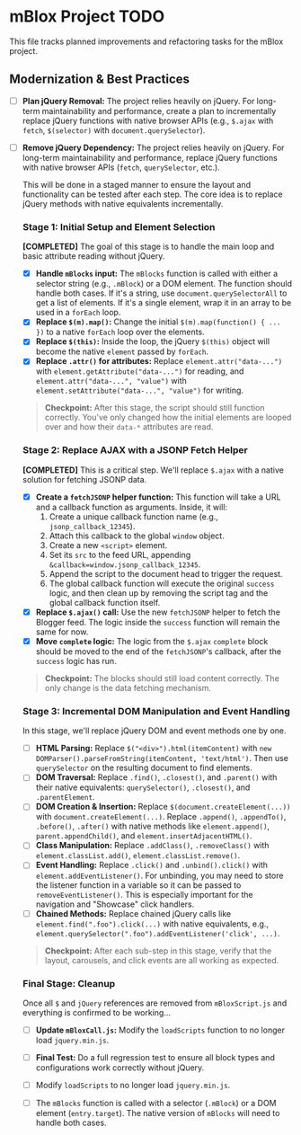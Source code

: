 # mBlox Project TODO

This file tracks planned improvements and refactoring tasks for the mBlox project.

## Modernization & Best Practices

- [ ] **Plan jQuery Removal:** The project relies heavily on jQuery. For long-term maintainability and performance, create a plan to incrementally replace jQuery functions with native browser APIs (e.g., `$.ajax` with `fetch`, `$(selector)` with `document.querySelector`).

- [ ] **Remove jQuery Dependency:** The project relies heavily on jQuery. For long-term maintainability and performance, replace jQuery functions with native browser APIs (`fetch`, `querySelector`, etc.).

    This will be done in a staged manner to ensure the layout and functionality can be tested after each step. The core idea is to replace jQuery methods with native equivalents incrementally.

    ### Stage 1: Initial Setup and Element Selection
    **[COMPLETED]** The goal of this stage is to handle the main loop and basic attribute reading without jQuery.
    - [x] **Handle `mBlocks` input:** The `mBlocks` function is called with either a selector string (e.g., `.mBlock`) or a DOM element. The function should handle both cases. If it's a string, use `document.querySelectorAll` to get a list of elements. If it's a single element, wrap it in an array to be used in a `forEach` loop.
    - [x] **Replace `$(m).map()`:** Change the initial `$(m).map(function() { ... })` to a native `forEach` loop over the elements.
    - [x] **Replace `$(this)`:** Inside the loop, the jQuery `$(this)` object will become the native `element` passed by `forEach`.
    - [x] **Replace `.attr()` for attributes:** Replace `element.attr("data-...")` with `element.getAttribute("data-...")` for reading, and `element.attr("data-...", "value")` with `element.setAttribute("data-...", "value")` for writing.

    > **Checkpoint:** After this stage, the script should still function correctly. You've only changed how the initial elements are looped over and how their `data-*` attributes are read.

    ### Stage 2: Replace AJAX with a JSONP Fetch Helper
    **[COMPLETED]** This is a critical step. We'll replace `$.ajax` with a native solution for fetching JSONP data.
    - [x] **Create a `fetchJSONP` helper function:** This function will take a URL and a callback function as arguments. Inside, it will:
        1.  Create a unique callback function name (e.g., `jsonp_callback_12345`).
        2.  Attach this callback to the global `window` object.
        3.  Create a new `<script>` element.
        4.  Set its `src` to the feed URL, appending `&callback=window.jsonp_callback_12345`.
        5.  Append the script to the document head to trigger the request.
        6.  The global callback function will execute the original `success` logic, and then clean up by removing the script tag and the global callback function itself.
    - [x] **Replace `$.ajax()` call:** Use the new `fetchJSONP` helper to fetch the Blogger feed. The logic inside the `success` function will remain the same for now.
    - [x] **Move `complete` logic:** The logic from the `$.ajax` `complete` block should be moved to the end of the `fetchJSONP`'s callback, after the `success` logic has run.

    > **Checkpoint:** The blocks should still load content correctly. The only change is the data fetching mechanism.

    ### Stage 3: Incremental DOM Manipulation and Event Handling
    In this stage, we'll replace jQuery DOM and event methods one by one.
    - [ ] **HTML Parsing:** Replace `$("<div>").html(itemContent)` with `new DOMParser().parseFromString(itemContent, 'text/html')`. Then use `querySelector` on the resulting document to find elements.
    - [ ] **DOM Traversal:** Replace `.find()`, `.closest()`, and `.parent()` with their native equivalents: `querySelector()`, `.closest()`, and `.parentElement`.
    - [ ] **DOM Creation & Insertion:** Replace `$(document.createElement(...))` with `document.createElement(...)`. Replace `.append()`, `.appendTo()`, `.before()`, `.after()` with native methods like `element.append()`, `parent.appendChild()`, and `element.insertAdjacentHTML()`.
    - [ ] **Class Manipulation:** Replace `.addClass()`, `.removeClass()` with `element.classList.add()`, `element.classList.remove()`.
    - [ ] **Event Handling:** Replace `.click()` and `.unbind().click()` with `element.addEventListener()`. For unbinding, you may need to store the listener function in a variable so it can be passed to `removeEventListener()`. This is especially important for the navigation and "Showcase" click handlers.
    - [ ] **Chained Methods:** Replace chained jQuery calls like `element.find(".foo").click(...)` with native equivalents, e.g., `element.querySelector(".foo").addEventListener('click', ...)`.

    > **Checkpoint:** After each sub-step in this stage, verify that the layout, carousels, and click events are all working as expected.

    ### Final Stage: Cleanup
    Once all `$` and `jQuery` references are removed from `mBloxScript.js` and everything is confirmed to be working...
    - [ ] **Update `mBloxCall.js`:** Modify the `loadScripts` function to no longer load `jquery.min.js`.
    - [ ] **Final Test:** Do a full regression test to ensure all block types and configurations work correctly without jQuery.

    - [ ] Modify `loadScripts` to no longer load `jquery.min.js`.
    - [ ] The `mBlocks` function is called with a selector (`.mBlock`) or a DOM element (`entry.target`). The native version of `mBlocks` will need to handle both cases.
